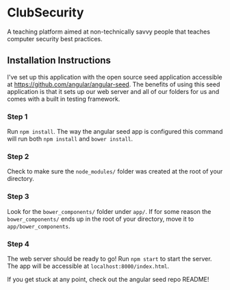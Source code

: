 # ClubSecurity

A teaching platform aimed at non-technically savvy people that teaches computer security best practices.


## Installation Instructions

I've set up this application with the open source seed application accessible at https://github.com/angular/angular-seed. The benefits of using this seed application is that it sets up our web server and all of our folders for us and comes with a built in testing framework.

### Step 1
Run ```npm install```. The way the angular seed app is configured this command will run both ```npm install``` and ```bower install```.

### Step 2
Check to make sure the ```node_modules/``` folder was created at the root of your directory.

### Step 3
Look for the ```bower_components/``` folder under ```app/```. If for some reason the ```bower_components/``` ends up in the root of your directory, move it to ```app/bower_components```.

### Step 4
The web server should be ready to go! Run ```npm start``` to start the server. The app will be accessible at ```localhost:8000/index.html```.

If you get stuck at any point, check out the angular seed repo README!
